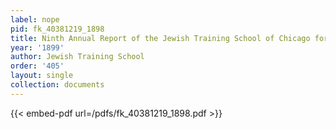 ```yaml
---
label: nope
pid: fk_40381219_1898
title: Ninth Annual Report of the Jewish Training School of Chicago for 1898-99
year: '1899'
author: Jewish Training School
order: '405'
layout: single
collection: documents
---
```



{{< embed-pdf url=/pdfs/fk_40381219_1898.pdf >}}